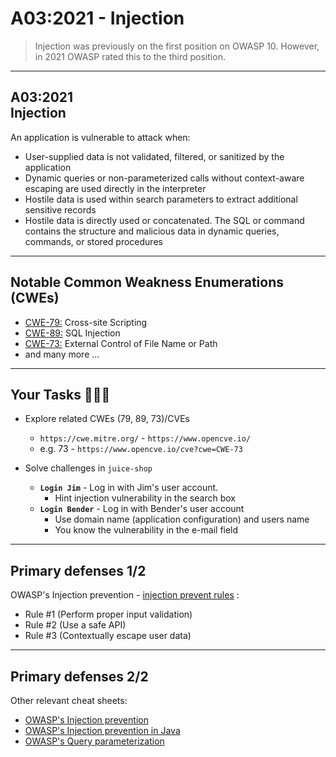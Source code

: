 # A03:2021 - Injection

>Injection was previously on the first position on OWASP 10. However, in 2021
OWASP rated this to the third position.

---
## A03:2021<br>Injection

An application is vulnerable to attack when:

- User-supplied data is not validated, filtered, or sanitized by the application<!-- .element: style="font-size:0.8em"-->
- Dynamic queries or non-parameterized calls without context-aware escaping are used directly in the interpreter<!-- .element: style="font-size:0.8em"-->
- Hostile data is used within search parameters to extract additional sensitive records<!-- .element: style="font-size:0.8em"-->
- Hostile data is directly used or concatenated. The SQL or command contains the structure and malicious data in dynamic queries, commands, or stored procedures<!-- .element: style="font-size:0.8em"-->

---
## Notable Common Weakness Enumerations (CWEs)

- [CWE-79:](https://cwe.mitre.org/data/definitions/79.html)
Cross-site Scripting
- [CWE-89:](https://cwe.mitre.org/data/definitions/89.html)
SQL Injection
- [CWE-73:](https://cwe.mitre.org/data/definitions/73.html)
External Control of File Name or Path
- and many more ...

---
## Your Tasks 🧑🏻‍💻

- Explore related CWEs (79, 89, 73)/CVEs
  - `https://cwe.mitre.org/` - `https://www.opencve.io/`<!-- .element: style="font-size:0.8em"-->
  - e.g. 73 - `https://www.opencve.io/cve?cwe=CWE-73`<!-- .element: style="font-size:0.8em"-->

- Solve challenges in `juice-shop`
  - **`Login Jim`** - Log in with Jim's user account.
    - Hint injection vulnerability in the search box
  - **`Login Bender`** - Log in with Bender's user account
    - Use domain name (application configuration) and users name
    - You know the vulnerability in the e-mail field

---
## Primary defenses 1/2

OWASP's Injection prevention - [injection prevent rules](https://cheatsheetseries.owasp.org/cheatsheets/Injection_Prevention_Cheat_Sheet.html#injection-prevention-rules) :

- Rule #1 (Perform proper input validation)
- Rule #2 (Use a safe API)
- Rule #3 (Contextually escape user data)

---
## Primary defenses 2/2

Other relevant cheat sheets:

- [OWASP's Injection prevention](https://cheatsheetseries.owasp.org/cheatsheets/Injection_Prevention_Cheat_Sheet.html)
- [OWASP's Injection prevention in Java](https://cheatsheetseries.owasp.org/cheatsheets/Injection_Prevention_Cheat_Sheet_in_Java.html)
- [OWASP's Query parameterization](https://cheatsheetseries.owasp.org/cheatsheets/Query_Parameterization_Cheat_Sheet.html)
